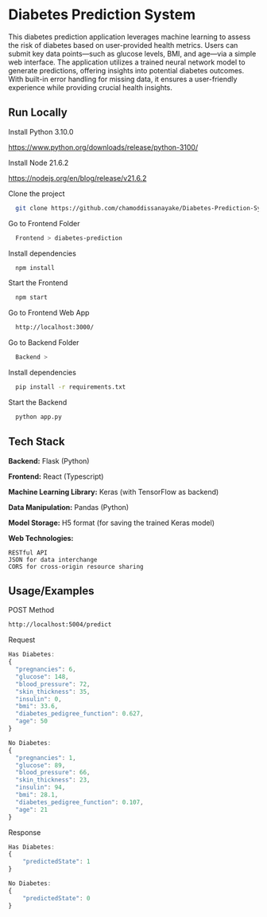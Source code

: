 
# Diabetes Prediction System


This diabetes prediction application leverages machine learning to assess the risk of diabetes based on user-provided health metrics. Users can submit key data points—such as glucose levels, BMI, and age—via a simple web interface. The application utilizes a trained neural network model to generate predictions, offering insights into potential diabetes outcomes. With built-in error handling for missing data, it ensures a user-friendly experience while providing crucial health insights.
## Run Locally

Install Python 3.10.0


  https://www.python.org/downloads/release/python-3100/

Install Node 21.6.2


  https://nodejs.org/en/blog/release/v21.6.2


Clone the project

```bash
  git clone https://github.com/chamoddissanayake/Diabetes-Prediction-System.git
```

Go to Frontend Folder

```bash
  Frontend > diabetes-prediction
```

Install dependencies

```bash
  npm install
```

Start the Frontend

```bash
  npm start
```

Go to Frontend Web App

```bash
  http://localhost:3000/
```

Go to Backend Folder

```bash
  Backend >
```

Install dependencies

```bash
  pip install -r requirements.txt
```

Start the Backend

```bash
  python app.py
```
## Tech Stack

**Backend:** Flask (Python)

**Frontend:** React (Typescript)

**Machine Learning Library:** Keras (with TensorFlow as backend)

**Data Manipulation:** Pandas (Python)

**Model Storage:** H5 format (for saving the trained Keras model)

**Web Technologies:**

    RESTful API
    JSON for data interchange
    CORS for cross-origin resource sharing
## Usage/Examples


POST Method

```bash
http://localhost:5004/predict
```

Request
```javascript
Has Diabetes: 
{
  "pregnancies": 6,
  "glucose": 148,
  "blood_pressure": 72,
  "skin_thickness": 35,
  "insulin": 0,
  "bmi": 33.6,
  "diabetes_pedigree_function": 0.627,
  "age": 50
}

No Diabetes:
{
  "pregnancies": 1,
  "glucose": 89,
  "blood_pressure": 66,
  "skin_thickness": 23,
  "insulin": 94,
  "bmi": 28.1,
  "diabetes_pedigree_function": 0.107,
  "age": 21
} 

```
Response
```javascript
Has Diabetes:
{
    "predictedState": 1
}

No Diabetes:
{
    "predictedState": 0
}

```
